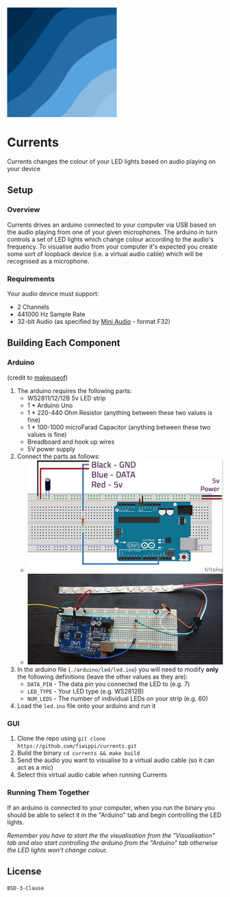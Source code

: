![currents](icon.png)
# Currents
Currents changes the colour of your LED lights based on audio playing 
on your device

## Setup
### Overview
Currents drives an arduino connected to your computer via USB based 
on the audio playing from one of your given microphones. The arduino 
in turn controls a set of LED lights which change colour according to 
the audio's frequency. To visualise audio from your computer it's 
expected you create some sort of loopback device (i.e. a virtual audio 
cable) which will be recognised as a microphone.

### Requirements
Your audio device must support:
- 2 Channels
- 441000 Hz Sample Rate
- 32-bit Audio (as specified by [Mini Audio](https://github.com/mackron/miniaudio) - format F32)

## Building Each Component
### Arduino
(credit to [makeuseof](https://www.makeuseof.com/tag/connect-led-light-strips-arduino/))
1. The arduino requires the following parts:
   - WS2811/12/12B 5v LED strip
   - 1 * Arduino Uno 
   - 1 * 220-440 Ohm Resistor (anything between these two values is fine)
   - 1 * 100-1000 microFarad Capacitor (anything between these two values is fine)
   - Breadboard and hook up wires
   - 5V power supply
2. Connect the parts as follows:
   - ![Diagram 1](diagrams/d1.jpg)
   - ![Diagram 2](diagrams/d2.jpg)
3. In the arduino file (`./arduino/led/led.ino`) you will need to modify **only** the following definitions (leave the other values as they are):
    - `DATA_PIN` - The data pin you connected the LED to (e.g. 7)
    - `LED_TYPE` - Your LED type (e.g. WS2812B)
    - `NUM_LEDS` - The number of individual LEDs on your strip (e.g. 60)
4. Load the `led.ino` file onto your arduino and run it

### GUI
1. Clone the repo using `git clone https://github.com/fiwippi/currents.git`
2. Build the binary `cd currents && make build`
3. Send the audio you want to visualise to a virtual audio cable (so it can act as a mic)
4. Select this virtual audio cable when running Currents
   
### Running Them Together
If an arduino is connected to your computer, when you run the binary 
you should be able to select it in the "Arduino" tab and begin controlling
the LED lights. 

*Remember you have to start the the visualisation from the "Visualisation" 
tab and also start controlling the arduino from the "Arduino" tab otherwise
the LED lights won't change colour.*

## License
`BSD-3-Clause`